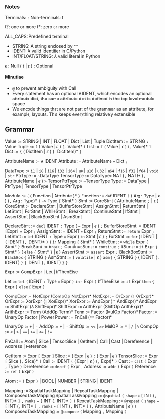 ### Notes
Terminals: `t`
Non-terminals: t

t?: one or more
t*: zero or more

ALL_CAPS: Predefined terminal
- STRING: A string enclosed by `""`
- IDENT: A valid identifier in C/Python
- INT/FLOAT/STRING: A valid literal in Python

$\epsilon$ : Null
( t | $\epsilon$ ) : Optional

#### Minutiae
- `@` to prevent ambiguity with Call
- Every statement has an optional `#` IDENT, which encodes an optional attribute dict, the same attribute dict is defined in the top level module space
- We encode things that are not part of the grammar as an attribute, for example, layouts. This keeps everything relatively extensible

## Grammar
Value := STRING | INT | FLOAT | Dict | List | Tuple
DictItem := STRING `:` Value
Tuple := `(` ( Value | $\epsilon$ ) (`,` Value)\* `)`
List := `[` ( Value | $\epsilon$ ) (`,` Value)\* `]`
Dict := `{` ( DictItem | $\epsilon$ ) (`,` DictItem)\* `}`

AttributeName := `#` IDENT
Attribute := AttributeName `=` Dict `;`

DataType := `i1` | `i8` | `i16` | `i32` | `i64` | `u8` | `u16` | `u32` | `u64` | `f16` | `f32` | `f64` | `void` | `str`
PtrType := `~`DataType
TensorType := DataType`<` NAT (`,` NAT)\* (`,` AttributeName | $\epsilon$ ) `>`
TensorPtrType := `~`TensorType
Type := DataType | PtrType | TensorType | TensorPtrType

Module := `{` ( Function | Attribute )\* `}` 
Function := `def` IDENT `(` ( Arg`:` Type | $\epsilon$ ) (`,` Arg`:` Type)\* `)` `->` Type `{` Stmt* `}`
Stmt := CoreStmt ( AttributeName `;` | $\epsilon$ )
CoreStmt := DeclareStmt 
		| BufferStoreStmt 
		| AssignStmt 
		| ReturnStmt 
		| LetStmt 
		| ForStmt 
		| WhileStmt
		| BreakStmt
		| ContinueStmt
		| IfStmt
		| AssertStmt
		| BlackBoxStmt
		| AsmStmt

DeclareStmt := `decl` IDENT `:` Type ( `=` Expr | $\epsilon$ ) `;`
BufferStoreStmt := IDENT `[`Expr`]` `=` Expr `;`
AssignStmt := IDENT `=` Expr `;`
ReturnStmt := `return` Expr `;`
LetStmt := `let` IDENT `:` Type `=` Expr  ( `in` Stmt | $\epsilon$ ) `;`
ForStmt := `for` ( IDENT | `(` IDENT (`,` IDENT)\* `)` ) `in` Mapping `{` Stmt* `}`
WhileStmt := `while` Expr `{` Stmt* `}`
BreakStmt := `break` `;`
ContinueStmt := `continue` `;`
IfStmt := `if` Expr `{` Stmt* `}` ( `else` `{` Stmt* `}` | $\epsilon$ )
AssertStmt := `assert` Expr `;`
BlackBoxStmt := `BlackBox` `{` STRING `}`
AsmStmt := ( `volatile` | $\epsilon$ ) `asm` `{` `{` STRING `}` `{` IDENT (`,` IDENT) `}` `{` IDENT (`,` IDENT) `}` `}`


Expr := CompExpr | Let | IfThenElse

Let := `let` `(` IDENT `:` Type `=` Expr `)` `in` `(` Expr `)`
IfThenElse := `if` Expr `then` `{` Expr `}` `else` `{` Expr `}`

CompExpr := NotExpr (CompOp NotExpr)\*
NotExpr := OrExpr (`!` OrExpr)\*
OrExpr := XorExpr (`|` XorExpr)\*
XorExpr := AndExpr ( `^` AndExpr)\*
AndExpr := ShiftExpr (`&` ShiftExpr)\*
ShiftExpr := ArithExpr (ShiftOp ArithExpr)\*
ArithExpr := Term (AddOp Term)\*
Term := Factor (MulOp Factor)\*
Factor := UnaryOp Factor | Power
Power := FnCall (`**` Factor)\*

UnaryOp := `+` | `-`
AddOp := `+` | `-`
ShiftOp := `<<` | `>>`
MulOP := `*` | `/` | `%`
CompOp := `<` | `>` | `==` | `>=` | `<=` | `!=`

FnCall := Atom
		| Slice
		| TensorSlice
		| GetItem
		| Call
		| Cast
		| Dereference
		| Address
		| Reference

GetItem := Expr `[` Expr `]`
Slice := ( Expr | $\epsilon$ ) `:` ( Expr | $\epsilon$ )
TensorSlice := Expr `[` Slice (`,` Slice)\* `]`
Call := IDENT `(` ( Expr | $\epsilon$ ) (`,` Expr)\* `)`
Cast := `cast` `(` Expr  `,` Type `)`
Dereference := `deref` `(` Expr `)`
Address := `addr` `(` Expr `)`
Reference := `ref` `(` Expr `)`

Atom := `(` Expr `)`
	| BOOL
	| NUMBER
	| STRING
	| IDENT


Mapping := SpatialTaskMapping | RepeatTaskMapping | ComposedTaskMapping
SpatialTaskMapping := `@spatial` `(` `shape` `=` `[` INT (`,` INT)\* `]` `,` `ranks` `=` `[` INT (`,` INT)\* `]` `)`
RepeatTaskMapping := `@repeat` `(` `shape` `=` `[` INT (`,` INT)\* `]` `,` `ranks` `=` `[` INT (`,` INT)\* `]` (`,` AttributeName | $\epsilon$ ) `)`
ComposedTaskMapping := `@compose` `(` Mapping `,` Mapping `)`

